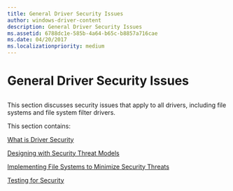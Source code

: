 ```yaml
---
title: General Driver Security Issues
author: windows-driver-content
description: General Driver Security Issues
ms.assetid: 6788dc1e-585b-4a64-b65c-b8857a716cae
ms.date: 04/20/2017
ms.localizationpriority: medium
---
```


# General Driver Security Issues


## <span id="ddk_general_driver_security_issues_if"></span><span id="DDK_GENERAL_DRIVER_SECURITY_ISSUES_IF"></span>


This section discusses security issues that apply to all drivers, including file systems and file system filter drivers.

This section contains:

[What is Driver Security](what-is-driver-security.md)

[Designing with Security Threat Models](designing-with-security-threat-models.md)

[Implementing File Systems to Minimize Security Threats](implementing-file-systems-to-minimize-security-threats.md)

[Testing for Security](testing-for-security.md)

 

 




